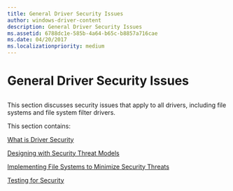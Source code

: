 ```yaml
---
title: General Driver Security Issues
author: windows-driver-content
description: General Driver Security Issues
ms.assetid: 6788dc1e-585b-4a64-b65c-b8857a716cae
ms.date: 04/20/2017
ms.localizationpriority: medium
---
```


# General Driver Security Issues


## <span id="ddk_general_driver_security_issues_if"></span><span id="DDK_GENERAL_DRIVER_SECURITY_ISSUES_IF"></span>


This section discusses security issues that apply to all drivers, including file systems and file system filter drivers.

This section contains:

[What is Driver Security](what-is-driver-security.md)

[Designing with Security Threat Models](designing-with-security-threat-models.md)

[Implementing File Systems to Minimize Security Threats](implementing-file-systems-to-minimize-security-threats.md)

[Testing for Security](testing-for-security.md)

 

 




